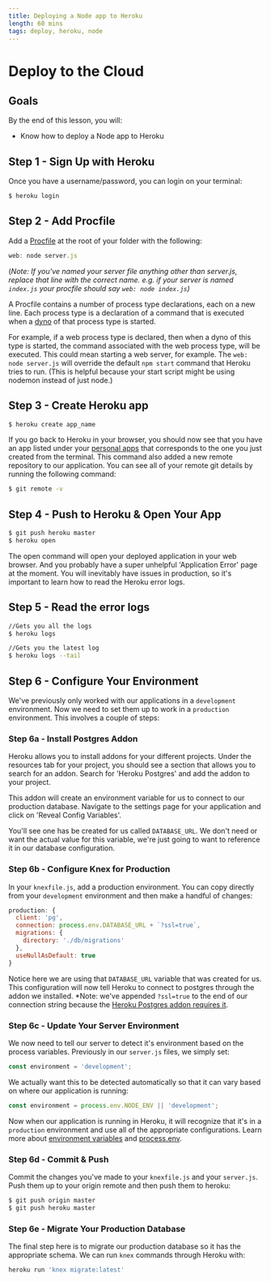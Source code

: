 ```yaml
---
title: Deploying a Node app to Heroku
length: 60 mins
tags: deploy, heroku, node
---
```


# Deploy to the Cloud

## Goals

By the end of this lesson, you will:

* Know how to deploy a Node app to Heroku

## Step 1 - Sign Up with Heroku
Once you have a username/password, you can login on your terminal:

```bash
$ heroku login
```


## Step 2 - Add Procfile
Add a [Procfile](https://devcenter.heroku.com/articles/procfile) at the root of your folder with the following:

```js
web: node server.js
```

(*Note: If you've named your server file anything other than server.js, replace that line with the correct name. e.g. if your server is named `index.js` your procfile should say `web: node index.js`)*

A Procfile contains a number of process type declarations, each on a new line. Each process type is a declaration of a command that is executed when a [dyno](https://devcenter.heroku.com/articles/dynos) of that process type is started.

For example, if a web process type is declared, then when a dyno of this type is started, the command associated with the web process type, will be executed. This could mean starting a web server, for example. The `web: node server.js` will override the default `npm start` command that Heroku tries to run. (This is helpful because your start script might be using nodemon instead of just node.)

## Step 3 - Create Heroku app

```bash
$ heroku create app_name
```

If you go back to Heroku in your browser, you should now see that you have an app listed under your [personal apps](https://dashboard.heroku.com/apps) that corresponds to the one you just created from the terminal. This command also added a new remote repository to our application. You can see all of your remote git details by running the following command:

```bash
$ git remote -v
```

## Step 4 - Push to Heroku & Open Your App

```bash
$ git push heroku master
$ heroku open
```

The open command will open your deployed application in your web browser. And you probably have a super unhelpful 'Application Error' page at the moment. You will inevitably have issues in production, so it's important to learn how to read the Heroku error logs.

## Step 5 - Read the error logs

```bash
//Gets you all the logs
$ heroku logs

//Gets you the latest log
$ heroku logs --tail
```

## Step 6 - Configure Your Environment

We've previously only worked with our applications in a `development` environment. Now we need to set them up to work in a `production` environment. This involves a couple of steps:

### Step 6a - Install Postgres Addon

Heroku allows you to install addons for your different projects. Under the resources tab for your project, you should see a section that allows you to search for an addon. Search for 'Heroku Postgres' and add the addon to your project.

This addon will create an environment variable for us to connect to our production database. Navigate to the settings page for your application and click on 'Reveal Config Variables'.

You'll see one has be created for us called `DATABASE_URL`. We don't need or want the actual value for this variable, we're just going to want to reference it in our database configuration.

### Step 6b - Configure Knex for Production

In your `knexfile.js`, add a production environment. You can copy directly from your `development` environment and then make a handful of changes:

```js
production: {
  client: 'pg',
  connection: process.env.DATABASE_URL + `?ssl=true`,
  migrations: {
    directory: './db/migrations'
  },
  useNullAsDefault: true
}
```

Notice here we are using that `DATABASE_URL` variable that was created for us. This configuration will now tell Heroku to connect to postgres through the addon we installed. *Note: we've appended `?ssl=true` to the end of our connection string because the [Heroku Postgres addon requires it](https://devcenter.heroku.com/articles/heroku-postgresql#heroku-postgres-ssl).

### Step 6c - Update Your Server Environment

We now need to tell our server to detect it's environment based on the process variables. Previously in our `server.js` files, we simply set:

```js
const environment = 'development';
```

We actually want this to be detected automatically so that it can vary based on where our application is running:

```js
const environment = process.env.NODE_ENV || 'development';
```

Now when our application is running in Heroku, it will recognize that it's in a `production` environment and use all of the appropriate configurations. Learn more about [environment variables](https://devcenter.heroku.com/articles/config-vars) and [process.env](https://nodejs.org/api/process.html#process_process_env).

### Step 6d - Commit & Push

Commit the changes you've made to your `knexfile.js` and your `server.js`. Push them up to your origin remote and then push them to heroku:

```bash
$ git push origin master
$ git push heroku master
```

### Step 6e - Migrate Your Production Database

The final step here is to migrate our production database so it has the appropriate schema. We can run `knex` commands through Heroku with:

```bash
heroku run 'knex migrate:latest'
```